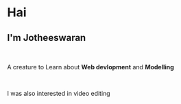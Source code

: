<html>
    <head></head>
    <body>
        <p><h1>Hai</h1><h2>I'm Jotheeswaran</h2></p><br>
        <p>A creature to Learn about <b>Web devlopment</b> and <b>Modelling</b></p><br>
        <p>I was also interested in video editing <p>
    </body>
</html>
